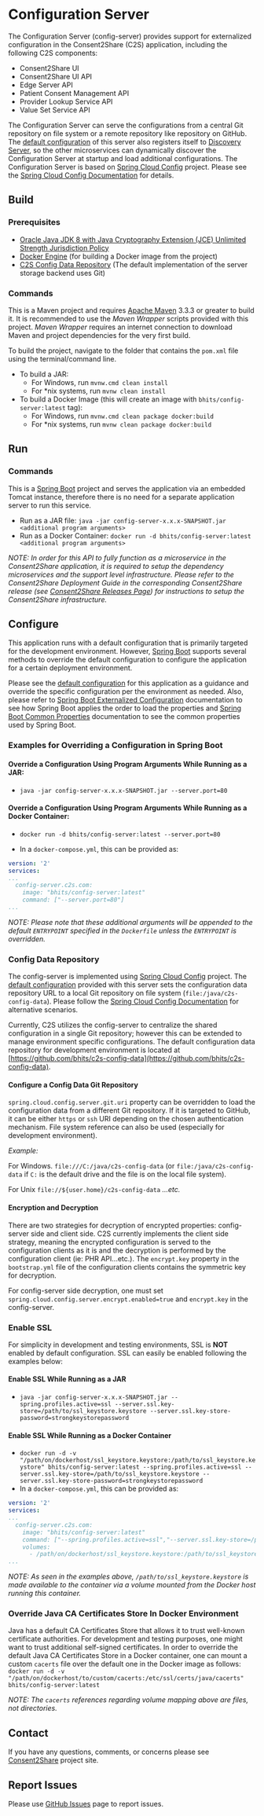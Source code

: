 # Configuration Server

The Configuration Server (config-server) provides support for externalized configuration in the Consent2Share (C2S) application, including the following C2S components:

+ Consent2Share UI
+ Consent2Share UI API
+ Edge Server API
+ Patient Consent Management API
+ Provider Lookup Service API
+ Value Set Service API

The Configuration Server can serve the configurations from a central Git repository on file system or a remote repository like repository on GitHub. The [default configuration](config-server/src/main/resources/application.yml) of this server also registers itself to [Discovery Server](https://github.com/bhits/discovery-server), so the other microservices can dynamically discover the Configuration Server at startup and load additional configurations. The Configuration Server is based on [Spring Cloud Config](https://cloud.spring.io/spring-cloud-config/) project. Please see the [Spring Cloud Config Documentation](https://cloud.spring.io/spring-cloud-config/spring-cloud-config.html) for details.

## Build

### Prerequisites

+ [Oracle Java JDK 8 with Java Cryptography Extension (JCE) Unlimited Strength Jurisdiction Policy](http://www.oracle.com/technetwork/java/javase/downloads/index.html)
+ [Docker Engine](https://docs.docker.com/engine/installation/) (for building a Docker image from the project)
+ [C2S Config Data Repository](https://github.com/bhits/c2s-config-data/) (The default implementation of the server storage backend uses Git)

### Commands

This is a Maven project and requires [Apache Maven](https://maven.apache.org/) 3.3.3 or greater to build it. It is recommended to use the *Maven Wrapper* scripts provided with this project. *Maven Wrapper* requires an internet connection to download Maven and project dependencies for the very first build.

To build the project, navigate to the folder that contains the `pom.xml` file using the terminal/command line.

+ To build a JAR:
    + For Windows, run `mvnw.cmd clean install`
    + For *nix systems, run `mvnw clean install`
+ To build a Docker Image (this will create an image with `bhits/config-server:latest` tag):
    + For Windows, run `mvnw.cmd clean package docker:build`
    + For *nix systems, run `mvnw clean package docker:build`

## Run

### Commands

This is a [Spring Boot](https://projects.spring.io/spring-boot/) project and serves the application via an embedded Tomcat instance, therefore there is no need for a separate application server to run this service.

+ Run as a JAR file: `java -jar config-server-x.x.x-SNAPSHOT.jar <additional program arguments>`
+ Run as a Docker Container: `docker run -d bhits/config-server:latest <additional program arguments>`

*NOTE: In order for this API to fully function as a microservice in the Consent2Share application, it is required to setup the dependency microservices and the support level infrastructure. Please refer to the Consent2Share Deployment Guide in the corresponding Consent2Share release (see [Consent2Share Releases Page](https://github.com/bhits/consent2share/releases)) for instructions to setup the Consent2Share infrastructure.*

## Configure

This application runs with a default configuration that is primarily targeted for the development environment. However, [Spring Boot](https://projects.spring.io/spring-boot/) supports several methods to override the default configuration to configure the application for a certain deployment environment.		 
  		  
Please see the [default configuration](https://github.com/bhits/config-server/tree/master/config-server/src/main/resources/application.yml) for this application as a guidance and override the specific configuration per the environment as needed. Also, please refer to [Spring Boot Externalized Configuration](http://docs.spring.io/spring-boot/docs/current/reference/html/boot-features-external-config.html) documentation to see how Spring Boot applies the order to load the properties and [Spring Boot Common Properties](http://docs.spring.io/spring-boot/docs/current/reference/html/common-application-properties.html) documentation to see the common properties used by Spring Boot.

### Examples for Overriding a Configuration in Spring Boot

#### Override a Configuration Using Program Arguments While Running as a JAR:

+ `java -jar config-server-x.x.x-SNAPSHOT.jar --server.port=80`

#### Override a Configuration Using Program Arguments While Running as a Docker Container:

+ `docker run -d bhits/config-server:latest --server.port=80`

+ In a `docker-compose.yml`, this can be provided as:
```yml
version: '2'
services:
...
  config-server.c2s.com:
    image: "bhits/config-server:latest"
    command: ["--server.port=80"]
...
```
*NOTE: Please note that these additional arguments will be appended to the default `ENTRYPOINT` specified in the `Dockerfile` unless the `ENTRYPOINT` is overridden.*

### Config Data Repository

The config-server is implemented using [Spring Cloud Config](https://cloud.spring.io/spring-cloud-config/) project. The [default configuration](config-server/src/main/resources/application.yml) provided with this server sets the configuration data repository URL to a local Git repository on file system (`file:/java/c2s-config-data`). Please follow the [Spring Cloud Config Documentation](https://cloud.spring.io/spring-cloud-config/spring-cloud-config.html) for alternative scenarios.

Currently, C2S utilizes the config-server to centralize the shared configuration in a single Git repository; however this can be extended to manage environment specific configurations. The default configuration data repository for development environment is located at [https://github.com/bhits/c2s-config-data](https://github.com/bhits/c2s-config-data).

#### Configure a Config Data Git Repository

`spring.cloud.config.server.git.uri` property can be overridden to load the configuration data from a different Git repository. If it is targeted to GitHub, it can be either `https` or `ssh` URI depending on the chosen authentication mechanism. File system reference can also be used (especially for development environment).

*Example:*

For Windows. `file:///C:/java/c2s-config-data` (or `file:/java/c2s-config-data` if `C:` is the default drive and the file is on the local file system).

For Unix `file://${user.home}/c2s-config-data` *...etc.*

####  Encryption and Decryption

There are two strategies for decryption of encrypted properties: config-server side and client side. C2S currently implements the client side strategy, meaning the encrypted configuration is served to the configuration clients as it is and the decryption is performed by the configuration client (ie: PHR API...etc.). The `encrypt.key` property in the `bootstrap.yml` file of the configuration clients contains the symmetric key for decryption.

For config-server side decryption, one must set `spring.cloud.config.server.encrypt.enabled=true` and `encrypt.key` in the config-server.

### Enable SSL

For simplicity in development and testing environments, SSL is **NOT** enabled by default configuration. SSL can easily be enabled following the examples below:

#### Enable SSL While Running as a JAR

+ `java -jar config-server-x.x.x-SNAPSHOT.jar --spring.profiles.active=ssl --server.ssl.key-store=/path/to/ssl_keystore.keystore --server.ssl.key-store-password=strongkeystorepassword`

#### Enable SSL While Running as a Docker Container

+ `docker run -d -v "/path/on/dockerhost/ssl_keystore.keystore:/path/to/ssl_keystore.keystore" bhits/config-server:latest --spring.profiles.active=ssl --server.ssl.key-store=/path/to/ssl_keystore.keystore --server.ssl.key-store-password=strongkeystorepassword`
+ In a `docker-compose.yml`, this can be provided as:
```yml
version: '2'
services:
...
  config-server.c2s.com:
    image: "bhits/config-server:latest"
    command: ["--spring.profiles.active=ssl","--server.ssl.key-store=/path/to/ssl_keystore.keystore", "--server.ssl.key-store-password=strongkeystorepassword"]
    volumes:
      - /path/on/dockerhost/ssl_keystore.keystore:/path/to/ssl_keystore.keystore
...
```

*NOTE: As seen in the examples above, `/path/to/ssl_keystore.keystore` is made available to the container via a volume mounted from the Docker host running this container.*

### Override Java CA Certificates Store In Docker Environment

Java has a default CA Certificates Store that allows it to trust well-known certificate authorities. For development and testing purposes, one might want to trust additional self-signed certificates. In order to override the default Java CA Certificates Store in a Docker container, one can mount a custom `cacerts` file over the default one in the Docker image as follows: `docker run -d -v "/path/on/dockerhost/to/custom/cacerts:/etc/ssl/certs/java/cacerts" bhits/config-server:latest`

*NOTE: The `cacerts` references regarding volume mapping above are files, not directories.*

[//]: # (## Application Documentation)

[//]: # (## Notes)

[//]: # (## Contribute)

## Contact

If you have any questions, comments, or concerns please see [Consent2Share](https://bhits.github.io/consent2share/) project site.

## Report Issues

Please use [GitHub Issues](https://github.com/bhits/config-server/issues) page to report issues.

[//]: # (License)
